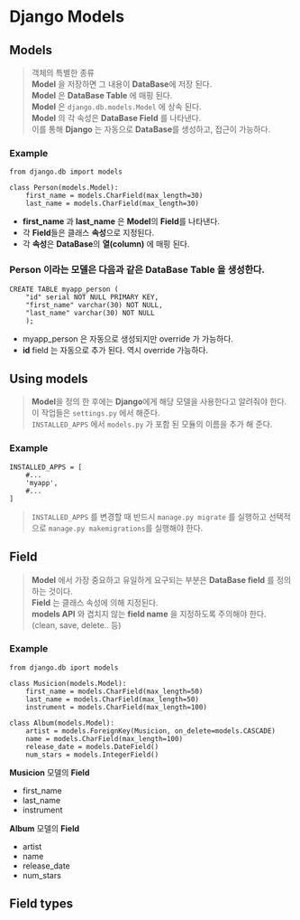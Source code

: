 # Django Models

## Models
> 객체의 특별한 종류  
> **Model** 을 저장하면 그 내용이 **DataBase**에 저장 된다.  
> **Model** 은 **DataBase Table** 에 매핑 된다.  
> **Model** 은 `django.db.models.Model` 에 상속 된다.  
> **Model** 의 각 속성은 **DataBase Field** 를 나타낸다.  
> 이를 통해 **Django** 는 자동으로 **DataBase**를 생성하고, 접근이 가능하다.  

### Example
```
from django.db import models

class Person(models.Model):
	first_name = models.CharField(max_length=30)
	last_name = models.CharField(max_length=30)
```

* **first_name** 과 **last_name** 은 **Model**의 **Field**를 나타낸다.
* 각 **Field**들은 클래스 **속성**으로 지정된다.
* 각 **속성**은 **DataBase**의 **열(column)** 에 매핑 된다.

### Person 이라는 모델은 다음과 같은 DataBase Table 을 생성한다.  

```
CREATE TABLE myapp_person (  
	"id" serial NOT NULL PRIMARY KEY,  
	"first_name" varchar(30) NOT NULL,  
	"last_name" varchar(30) NOT NULL  
	);
```

* myapp_person 은 자동으로 생성되지만 override 가 가능하다.
* **id** field 는 자동으로 추가 된다. 역시 override 가능하다.


## Using models
> **Model**을 정의 한 후에는 **Django**에게 해당 모델을 사용한다고 알려줘야 한다.  
> 이 작업들은 `settings.py` 에서 해준다.  
> `INSTALLED_APPS` 에서 `models.py` 가 포함 된 모듈의 이름을 추가 해 준다.  

### Example
```
INSTALLED_APPS = [
	#...
	'myapp',
	#...
]
```
> `INSTALLED_APPS` 를 변경할 때 반드시 `manage.py migrate` 를 실행하고 선택적으로 `manage.py makemigrations`를 실행해야 한다.

## Field
> **Model** 에서 가장 중요하고 유일하게 요구되는 부분은 **DataBase field** 를 정의하는 것이다.  
> **Field** 는 클래스 속성에 의해 지정된다.  
> **models API** 와 겹치지 않는 **field name** 을 지정하도록 주의해야 한다. (clean, save, delete.. 등)  

### Example
```
from django.db iport models

class Musicion(models.Model):
	first_name = models.CharField(max_length=50)
	last_name = models.CharField(max_length=50)
	instrument = models.CharField(max_length=100)

class Album(models.Model):
	artist = models.ForeignKey(Musicion, on_delete=models.CASCADE)
	name = models.CharField(max_length=100)
	release_date = models.DateField()
	num_stars = models.IntegerField()
```

**Musicion** 모델의 **Field**  

* first_name  
* last_name  
* instrument  

**Album** 모델의 **Field**  

* artist
* name
* release_date
* num_stars

## Field types




